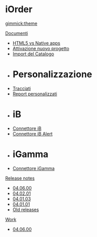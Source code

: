 <!--
  -- Name of your wiki
  -- Do NOT remove the leading `#` character.
  -->

# iOrder


<!--
  -- Default theme
  -- (Read: http://dynalon.github.io/mdwiki/#!customizing.md#Theme_chooser)
  -->

[gimmick:theme](spacelab)


<!--
  -- Navigation
  -- (Read: http://dynalon.github.io/mdwiki/#!quickstart.md#Adding_a_navigation)
  -->

[Documenti]()

  * [HTML5 vs Native apps](pages/html5-vs-native.md)
  * [Attivazione nuovo progetto](pages/attivazione-nuovo-progetto.md)
  * [Import del Catalogo](pages/import-catalogo.md)
  * # Personalizzazione
  * [Tracciati](pages/tracciati.md)
  * [Report personalizzati](pages/report-personalizzati.md)
  * # iB
  * [Connettore iB](pages/connettore-ib.md)
  * [Connettore iB Alert](pages/connettore-ib-alert.md)
  * # iGamma
  * [Connettore iGamma](pages/connettore-igamma.md)

[Release notes]()

  * [04.06.00](pages/relnotes_04-06-00.md)
  * [04.02.01](pages/subitem1.md)
  * [04.01.03](pages/subitem1.md)
  * [04.01.01](pages/subitem1.md)
  * [Old releases](pages/subitem1.md)

[Work]()

  * [04.06.00](pages/relnotes_04-06-00.md)

<!-- A more complex navigation example: ----------------------------------------

[Menu Item 1]()

  * # SubMenu Heading 1
  * [SubMenu Item 1](pages/subitem1.md)
  * [SubMenu Item 2](pages/subitem2.md)
  - - - -
  * # SubMenu Heading 2
  * [SubMenu Item 3](pages/subitem3.md)
  - - - -
  * # SubMenu Heading 3
  * [SubMenu Item 3](pages/subitem3.md)

[Menu Item 2](pages/item2.md)

[Menu Item 3](pages/item3.md)

---------------------------------------------------------------------------- -->

<!--
  -- Change the Language
  -- Could be useful when there's more than one language wiki.
  -->

<!--
[Change the Language]()

  * [English (United States)](/en_US/)
  * [English (United Kingdom)](/en_GB/)
  * [Italian](/it/)
-->

<!--
  -- Let the user choose a theme
  -- (Read: http://dynalon.github.io/mdwiki/#!quickstart.md#Adding_a_navigation)
  -->

<!--
[gimmick:themechooser](Choose theme)
-->
